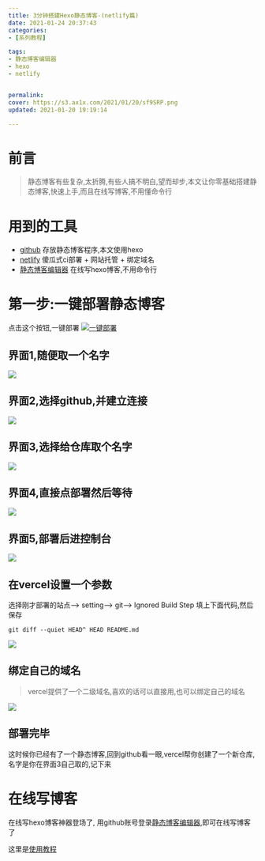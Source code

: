 ```yaml
---
title: 3分钟搭建Hexo静态博客-(netlify篇)
date: 2021-01-24 20:37:43
categories: 
- [系列教程]

tags: 
- 静态博客编辑器
- hexo
- netlify


permalink: 
cover: https://s3.ax1x.com/2021/01/20/sf9SRP.png
updated: 2021-01-20 19:19:14

---
```

# 前言
> 静态博客有些复杂,太折腾,有些人搞不明白,望而却步,本文让你零基础搭建静态博客,快速上手,而且在线写博客,不用懂命令行

# 用到的工具

* [github](https://github.com/ "github") 存放静态博客程序,本文使用hexo
* [netlify](https://www.netlify.com/ "netlify") 傻瓜式ci部署 + 网站托管 + 绑定域名
* [静态博客编辑器](https://jingtaiboke.com/ "静态博客编辑器") 在线写hexo博客,不用命令行

# 第一步:一键部署静态博客

点击这个按钮,一键部署 [![一键部署](https://d33wubrfki0l68.cloudfront.net/65a18ef24e011fbc0b5ddb411d611c0e1d1111a6/17e0b/images/deploy-button.svg "一键部署")](https://app.netlify.com/start/deploy?repository=https://github.com/jingtaiboke/jingtaiboke.github.io "一键部署")

## 界面1,随便取一个名字
![](http://img.youzibe.com/upload/2021/01/242316-1611501410216.png)

## 界面2,选择github,并建立连接

![](http://img.youzibe.com/upload/2021/01/242315-1611501356761.png)

## 界面3,选择给仓库取个名字
![](http://img.youzibe.com/upload/2021/01/242318-1611501530195.png)

## 界面4,直接点部署然后等待
![](http://img.youzibe.com/upload/2021/01/242319-1611501601875.png)

## 界面5,部署后进控制台
![](http://img.youzibe.com/upload/2021/01/242321-1611501686000.png)

## 在vercel设置一个参数
选择刚才部署的站点--> setting--> git--> Ignored Build Step 填上下面代码,然后保存
```
git diff --quiet HEAD^ HEAD README.md
```
![](http://img.youzibe.com/upload/2021/01/242323-1611501812338.png)


## 绑定自己的域名

> vercel提供了一个二级域名,喜欢的话可以直接用,也可以绑定自己的域名

![](http://img.youzibe.com/upload/2021/01/242326-1611502020822.png)

## 部署完毕

这时候你已经有了一个静态博客,回到github看一眼,vercel帮你创建了一个新仓库,名字是你在界面3自己取的,记下来

# 在线写博客

在线写hexo博客神器登场了, 用github账号登录[静态博客编辑器](https://jingtaiboke.com/ "静态博客编辑器"),即可在线写博客了

这里是[使用教程](https://www.jingtaiboke.com/help1.html "使用教程")

